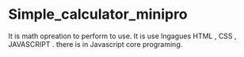 # Simple_calculator_minipro
It is math opreation to perform to use. It is use lngagues HTML , CSS , JAVASCRIPT . there is in Javascript core programing.
